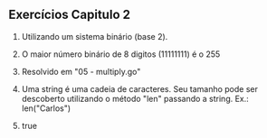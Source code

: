 ## Exercícios Capitulo 2

1. Utilizando um sistema binário (base 2).

2. O maior número binário de 8 digitos (11111111) é o 255

3. Resolvido em "05 - multiply.go"

4. Uma string é uma cadeia de caracteres. Seu tamanho pode ser descoberto utilizando o método "len" passando a string. Ex.: len("Carlos")

5. true